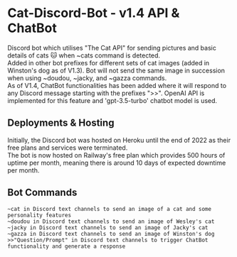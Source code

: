 # Cat-Discord-Bot - v1.4 API & ChatBot
Discord bot which utilises "The Cat API" for sending pictures and basic details of cats 🐱 when ~cats command is detected.\
Added in other bot prefixes for different sets of cat images (added in Winston's dog as of V1.3). Bot will not send the same image in succession when using ~doudou, ~jacky, and ~gazza commands.<br />
As of V1.4, ChatBot functionalities has been added where it will respond to any Discord message starting with the prefixes ">>". OpenAI API is implemented for this feature and 'gpt-3.5-turbo' chatbot model is used. <br />

<h2> Deployments & Hosting </h2>
Initially, the Discord bot was hosted on Heroku until the end of 2022 as their free plans and services were terminated. <br />
The bot is now hosted on Railway's free plan which provides 500 hours of uptime per month, meaning there is around 10 days of expected downtime per month. <br />

<h2> Bot Commands </h2>
<code>~cat in Discord text channels to send an image of a cat and some personality features</code> <br />
<code>~doudou in Discord text channels to send an image of Wesley's cat</code> <br />
<code>~jacky in Discord text channels to send an image of Jacky's cat</code> <br />
<code>~gazza in Discord text channels to send an image of Winston's dog</code> <br />
<code>>>"Question/Prompt" in Discord text channels to trigger ChatBot functionality and generate a response</code> <br />
